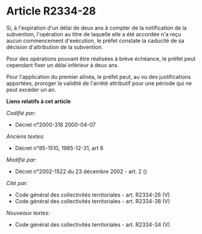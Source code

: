 # Article R2334-28

Si, à l'expiration d'un délai de deux ans à compter de la notification de la subvention, l'opération au titre de laquelle
elle a été accordée n'a reçu aucun commencement d'exécution, le préfet constate la caducité de sa décision d'attribution de
la subvention.

Pour des opérations pouvant être réalisées à brève échéance, le préfet peut cependant fixer un délai inférieur à deux ans.

Pour l'application du premier alinéa, le préfet peut, au vu des justifications apportées, proroger la validité de l'arrêté
attributif pour une période qui ne peut excéder un an.

**Liens relatifs à cet article**

_Codifié par_:

  - Décret n°2000-318 2000-04-07

_Anciens textes_:

  - Décret n°85-1510, 1985-12-31, art 8

_Modifié par_:

  - Décret n°2002-1522 du 23 décembre 2002 - art. 2 ()

_Cité par_:

  - Code général des collectivités territoriales - art. R2334-26 (V)
  - Code général des collectivités territoriales - art. R2334-38 (V)

_Nouveaux textes_:

  - Code général des collectivités territoriales - art. R2334-34 (V)
